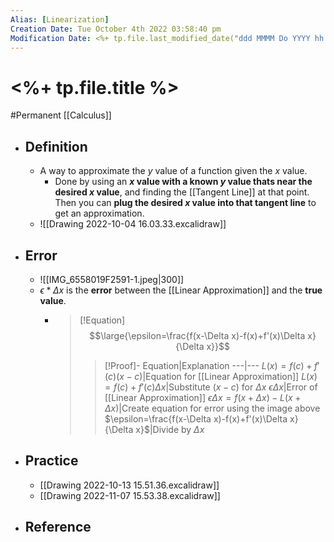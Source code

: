 ```yaml
---
Alias: [Linearization]
Creation Date: Tue October 4th 2022 03:58:40 pm 
Modification Date: <%+ tp.file.last_modified_date("ddd MMMM Do YYYY hh:mm:ss a") %>
---
```

# <%+ tp.file.title %>
#Permanent [[Calculus]]

- ## Definition
	- A way to approximate the $y$ value of a function given the $x$ value.
		- Done by using an **$x$ value with a known $y$ value thats near the desired $x$ value**, and finding the [[Tangent Line]] at that point. Then you can **plug the desired $x$ value into that tangent line** to get an approximation.
	- ![[Drawing 2022-10-04 16.03.33.excalidraw]]
- ## Error
	- ![[IMG_6558019F2591-1.jpeg|300]]
	- $\epsilon*\Delta x$ is the **error** between the [[Linear Approximation]] and the **true value**.
		- > [!Equation]
		  > $$\large{\epsilon=\frac{f(x-\Delta x)-f(x)+f'(x)\Delta x}{\Delta x}}$$
		  > 
		  > > [!Proof]-
		  > > Equation|Explanation
		  > > ---|---
		  > > $L(x)=f(c)+f'(c)(x-c)$|Equation for [[Linear Approximation]]
		  > > $L(x)=f(c)+f'(c)\Delta x$|Substitute $(x-c)$ for $\Delta x$
		  > > $\epsilon\Delta x$|Error of [[Linear Approximation]]
		  > > $\epsilon\Delta x=f(x+\Delta x)-L(x+\Delta x)$|Create equation for error using the image above
		  > > $\epsilon=\frac{f(x-\Delta x)-f(x)+f'(x)\Delta x}{\Delta x}$|Divide by $\Delta x$
- ## Practice
	- [[Drawing 2022-10-13 15.51.36.excalidraw]]
	- [[Drawing 2022-11-07 15.53.38.excalidraw]]
- ## Reference